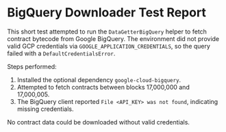 # BigQuery Downloader Test Report

This short test attempted to run the `DataGetterBigQuery` helper to fetch
contract bytecode from Google BigQuery. The environment did not provide valid
GCP credentials via `GOOGLE_APPLICATION_CREDENTIALS`, so the query failed with a
`DefaultCredentialsError`.

Steps performed:

1. Installed the optional dependency `google-cloud-bigquery`.
2. Attempted to fetch contracts between blocks 17,000,000 and 17,000,005.
3. The BigQuery client reported `File <API_KEY> was not found`, indicating
   missing credentials.

No contract data could be downloaded without valid credentials.
